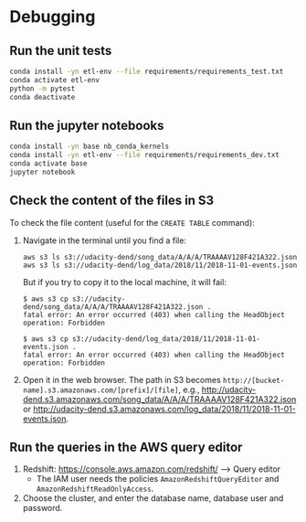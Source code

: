 # Debugging

## Run the unit tests

```bash
conda install -yn etl-env --file requirements/requirements_test.txt
conda activate etl-env
python -m pytest
conda deactivate
```

## Run the jupyter notebooks

```bash
conda install -yn base nb_conda_kernels
conda install -yn etl-env --file requirements/requirements_dev.txt
conda activate base
jupyter notebook
```

## Check the content of the files in S3

To check the file content (useful for the `CREATE TABLE` command):

1. Navigate in the terminal until you find a file:

   ```shell
   aws s3 ls s3://udacity-dend/song_data/A/A/A/TRAAAAV128F421A322.json
   aws s3 ls s3://udacity-dend/log_data/2018/11/2018-11-01-events.json
   ```

   But if you try to copy it to the local machine, it will fail:

   ```shell
   $ aws s3 cp s3://udacity-dend/song_data/A/A/A/TRAAAAV128F421A322.json .
   fatal error: An error occurred (403) when calling the HeadObject operation: Forbidden

   $ aws s3 cp s3://udacity-dend/log_data/2018/11/2018-11-01-events.json .
   fatal error: An error occurred (403) when calling the HeadObject operation: Forbidden
   ```

1. Open it in the web browser. The path in S3 becomes `http://[bucket-name].s3.amazonaws.com/[prefix]/[file]`,
e.g., <http://udacity-dend.s3.amazonaws.com/song_data/A/A/A/TRAAAAV128F421A322.json> or
<http://udacity-dend.s3.amazonaws.com/log_data/2018/11/2018-11-01-events.json>.

## Run the queries in the AWS query editor

1. Redshift: <https://console.aws.amazon.com/redshift/> --> Query editor
   - The IAM user needs the policies `AmazonRedshiftQueryEditor` and `AmazonRedshiftReadOnlyAccess`.
1. Choose the cluster, and enter the database name, database user and password.
